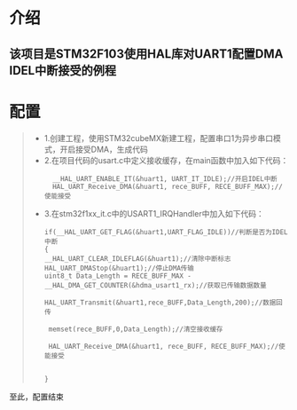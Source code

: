 # 介绍
## 该项目是STM32F103使用HAL库对UART1配置DMA IDEL中断接受的例程

# 配置
> - 1.创建工程，使用STM32cubeMX新建工程，配置串口1为异步串口模式，开启接受DMA，生成代码
> - 2.在项目代码的usart.c中定义接收缓存，在main函数中加入如下代码：
>   ```
>     __HAL_UART_ENABLE_IT(&huart1, UART_IT_IDLE);//开启IDEL中断
>     HAL_UART_Receive_DMA(&huart1, rece_BUFF, RECE_BUFF_MAX);//使能接受
>   ```
> - 3.在stm32f1xx_it.c中的USART1_IRQHandler中加入如下代码：
>   ```
>   if(__HAL_UART_GET_FLAG(&huart1,UART_FLAG_IDLE))//判断是否为IDEL中断
>   {
>   __HAL_UART_CLEAR_IDLEFLAG(&huart1);//清除中断标志
>   HAL_UART_DMAStop(&huart1);//停止DMA传输
>   uint8_t Data_Length = RECE_BUFF_MAX - __HAL_DMA_GET_COUNTER(&hdma_usart1_rx);//获取已传输数据数量
>
>   HAL_UART_Transmit(&huart1,rece_BUFF,Data_Length,200);//数据回传
>
>    memset(rece_BUFF,0,Data_Length);//清空接收缓存
>
>    HAL_UART_Receive_DMA(&huart1, rece_BUFF, RECE_BUFF_MAX);//使能接受
>
>
>   }
>   ```

至此，配置结束